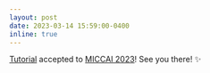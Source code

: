 ```yaml
---
layout: post
date: 2023-03-14 15:59:00-0400
inline: true
---
```


[Tutorial](https://topology-miccai.github.io/) accepted to [MICCAI 2023](https://conferences.miccai.org/2023/en/)! See you there! :sparkles:
